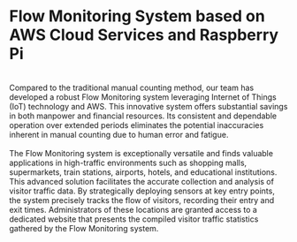 # Flow Monitoring System based on AWS Cloud Services and Raspberry Pi
<br>
Compared to the traditional manual counting method, our team has developed a robust Flow Monitoring system leveraging Internet of Things (IoT) technology and AWS. This innovative system offers substantial savings in both manpower and financial resources. Its consistent and dependable operation over extended periods eliminates the potential inaccuracies inherent in manual counting due to human error and fatigue.
<br><br>
The Flow Monitoring system is exceptionally versatile and finds valuable applications in high-traffic environments such as shopping malls, supermarkets, train stations, airports, hotels, and educational institutions. This advanced solution facilitates the accurate collection and analysis of visitor traffic data. By strategically deploying sensors at key entry points, the system precisely tracks the flow of visitors, recording their entry and exit times. Administrators of these locations are granted access to a dedicated website that presents the compiled visitor traffic statistics gathered by the Flow Monitoring system.
